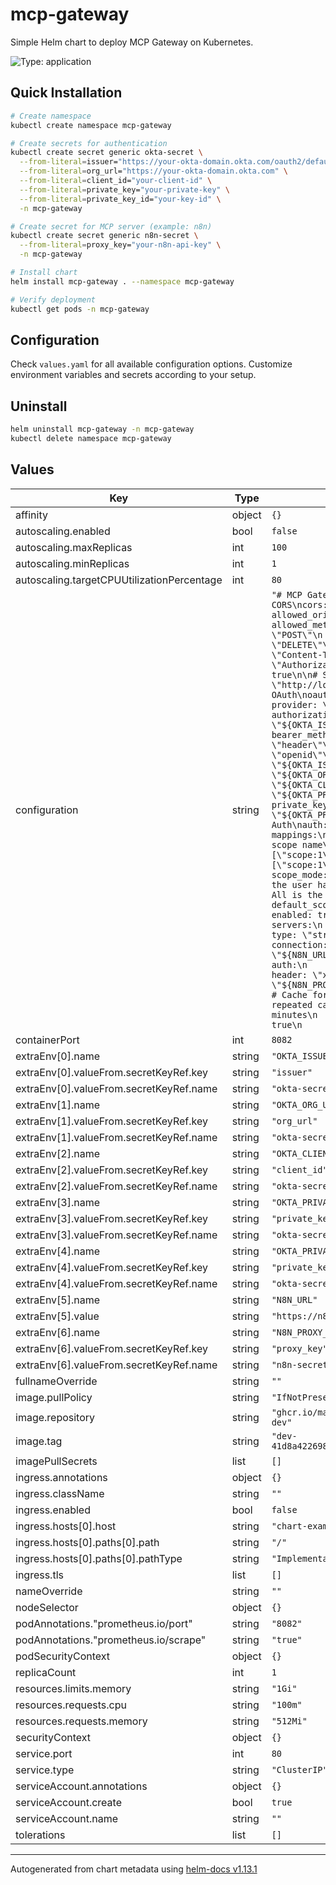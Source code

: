 # mcp-gateway

Simple Helm chart to deploy MCP Gateway on Kubernetes.

![Type: application](https://img.shields.io/badge/Type-application-informational?style=flat-square)

## Quick Installation

```bash
# Create namespace
kubectl create namespace mcp-gateway

# Create secrets for authentication
kubectl create secret generic okta-secret \
  --from-literal=issuer="https://your-okta-domain.okta.com/oauth2/default" \
  --from-literal=org_url="https://your-okta-domain.okta.com" \
  --from-literal=client_id="your-client-id" \
  --from-literal=private_key="your-private-key" \
  --from-literal=private_key_id="your-key-id" \
  -n mcp-gateway

# Create secret for MCP server (example: n8n)
kubectl create secret generic n8n-secret \
  --from-literal=proxy_key="your-n8n-api-key" \
  -n mcp-gateway

# Install chart
helm install mcp-gateway . --namespace mcp-gateway

# Verify deployment
kubectl get pods -n mcp-gateway
```

## Configuration

Check `values.yaml` for all available configuration options. Customize environment variables and secrets according to your setup.

## Uninstall

```bash
helm uninstall mcp-gateway -n mcp-gateway
kubectl delete namespace mcp-gateway
```

## Values

| Key | Type | Default | Description |
|-----|------|---------|-------------|
| affinity | object | `{}` |  |
| autoscaling.enabled | bool | `false` |  |
| autoscaling.maxReplicas | int | `100` |  |
| autoscaling.minReplicas | int | `1` |  |
| autoscaling.targetCPUUtilizationPercentage | int | `80` |  |
| configuration | string | `"# MCP Gateway configuration\n\n# CORS\ncors:\n  enabled: true\n  allowed_origins:\n    - \"*\"\n  allowed_methods:\n    - \"GET\"\n    - \"POST\"\n    - \"PUT\"\n    - \"DELETE\"\n  allowed_headers:\n    - \"Content-Type\"\n    - \"Authorization\"\n  allow_credentials: true\n\n# Server\nserver:\n  url: \"http://localhost:8082\"\n\n# OAuth\noauth:\n  enabled: true\n  provider: \"okta\"\n  authorization_servers:\n    - \"${OKTA_ISSUER}\"\n  bearer_methods_supported:\n    - \"header\"\n  scopes_supported:\n    - \"openid\"\n\n# Okta\nokta:\n  issuer: \"${OKTA_ISSUER}\"\n  org_url: \"${OKTA_ORG_URL}\"\n  client_id: \"${OKTA_CLIENT_ID}\"\n  private_key: \"${OKTA_PRIVATE_KEY}\"\n  private_key_id: \"${OKTA_PRIVATE_KEY_ID}\"\n\n# Auth\nauth:\n  claims: [\"groups\"]\n  mappings:\n    # claim name:group name -> scope name\n    \"groups:Base\": [\"scope:1\"]\n  permissions:\n    \"*\": [\"scope:1\"]\n\n  options:\n    scope_mode: \"any\" # OR logic. Any is the user has at least one of the scopes. All is the user has all the scopes.\n    default_scope: null # deny by default\n    enabled: true\n\n# Proxy\nproxy:\n  servers:\n    - name: \"n8n\"\n      type: \"streamable-http\"\n      connection:\n        url: \"${N8N_URL}\"\n        timeout: 30s\n      auth:\n        type: \"header\"\n        header: \"x-n8n-key\"\n        value: \"${N8N_PROXY_KEY}\"\n  proxy_config:\n    # Cache for tools and schemas to avoid repeated calls\n    cache_ttl: 300s # 5 minutes\n    heartbeat:\n      enabled: true\n      interval_seconds: 10\n"` |  |
| containerPort | int | `8082` |  |
| extraEnv[0].name | string | `"OKTA_ISSUER"` |  |
| extraEnv[0].valueFrom.secretKeyRef.key | string | `"issuer"` |  |
| extraEnv[0].valueFrom.secretKeyRef.name | string | `"okta-secret"` |  |
| extraEnv[1].name | string | `"OKTA_ORG_URL"` |  |
| extraEnv[1].valueFrom.secretKeyRef.key | string | `"org_url"` |  |
| extraEnv[1].valueFrom.secretKeyRef.name | string | `"okta-secret"` |  |
| extraEnv[2].name | string | `"OKTA_CLIENT_ID"` |  |
| extraEnv[2].valueFrom.secretKeyRef.key | string | `"client_id"` |  |
| extraEnv[2].valueFrom.secretKeyRef.name | string | `"okta-secret"` |  |
| extraEnv[3].name | string | `"OKTA_PRIVATE_KEY"` |  |
| extraEnv[3].valueFrom.secretKeyRef.key | string | `"private_key"` |  |
| extraEnv[3].valueFrom.secretKeyRef.name | string | `"okta-secret"` |  |
| extraEnv[4].name | string | `"OKTA_PRIVATE_KEY_ID"` |  |
| extraEnv[4].valueFrom.secretKeyRef.key | string | `"private_key_id"` |  |
| extraEnv[4].valueFrom.secretKeyRef.name | string | `"okta-secret"` |  |
| extraEnv[5].name | string | `"N8N_URL"` |  |
| extraEnv[5].value | string | `"https://n8n.example.com"` |  |
| extraEnv[6].name | string | `"N8N_PROXY_KEY"` |  |
| extraEnv[6].valueFrom.secretKeyRef.key | string | `"proxy_key"` |  |
| extraEnv[6].valueFrom.secretKeyRef.name | string | `"n8n-secret"` |  |
| fullnameOverride | string | `""` |  |
| image.pullPolicy | string | `"IfNotPresent"` |  |
| image.repository | string | `"ghcr.io/matthisholleville/mcp-gateway-dev"` |  |
| image.tag | string | `"dev-41d8a422698fe223d91b8813a2185e1e13854b12"` |  |
| imagePullSecrets | list | `[]` |  |
| ingress.annotations | object | `{}` |  |
| ingress.className | string | `""` |  |
| ingress.enabled | bool | `false` |  |
| ingress.hosts[0].host | string | `"chart-example.local"` |  |
| ingress.hosts[0].paths[0].path | string | `"/"` |  |
| ingress.hosts[0].paths[0].pathType | string | `"ImplementationSpecific"` |  |
| ingress.tls | list | `[]` |  |
| nameOverride | string | `""` |  |
| nodeSelector | object | `{}` |  |
| podAnnotations."prometheus.io/port" | string | `"8082"` |  |
| podAnnotations."prometheus.io/scrape" | string | `"true"` |  |
| podSecurityContext | object | `{}` |  |
| replicaCount | int | `1` |  |
| resources.limits.memory | string | `"1Gi"` |  |
| resources.requests.cpu | string | `"100m"` |  |
| resources.requests.memory | string | `"512Mi"` |  |
| securityContext | object | `{}` |  |
| service.port | int | `80` |  |
| service.type | string | `"ClusterIP"` |  |
| serviceAccount.annotations | object | `{}` |  |
| serviceAccount.create | bool | `true` |  |
| serviceAccount.name | string | `""` |  |
| tolerations | list | `[]` |  |

----------------------------------------------
Autogenerated from chart metadata using [helm-docs v1.13.1](https://github.com/norwoodj/helm-docs/releases/v1.13.1)
